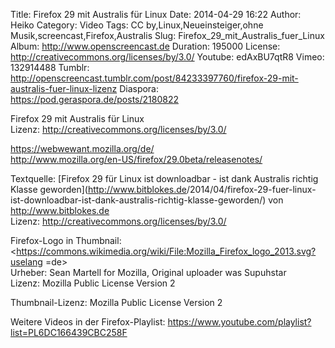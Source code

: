 Title: Firefox 29 mit Australis für Linux
Date: 2014-04-29 16:22
Author: Heiko
Category: Video
Tags: CC by,Linux,Neueinsteiger,ohne Musik,screencast,Firefox,Australis
Slug: Firefox_29_mit_Australis_fuer_Linux
Album: http://www.openscreencast.de
Duration: 195000
License: http://creativecommons.org/licenses/by/3.0/
Youtube: edAxBU7qtR8
Vimeo: 132914488
Tumblr: http://openscreencast.tumblr.com/post/84233397760/firefox-29-mit-australis-fuer-linux-lizenz
Diaspora: https://pod.geraspora.de/posts/2180822

Firefox 29 mit Australis für Linux  
Lizenz: <http://creativecommons.org/licenses/by/3.0/>  
  
<https://webwewant.mozilla.org/de/>  
<http://www.mozilla.org/en-US/firefox/29.0beta/releasenotes/>  
  
Textquelle: [Firefox 29 für Linux ist downloadbar - ist dank Australis richtig
Klasse geworden](http://www.bitblokes.de</a>/2014/04/firefox-29-fuer-linux-
ist-downloadbar-ist-dank-australis-richtig-klasse-geworden/) von
<http://www.bitblokes.de>  
Lizenz: <http://creativecommons.org/licenses/by/3.0/>  
  
Firefox-Logo in Thumbnail:  
<https://commons.wikimedia.org/wiki/File:Mozilla_Firefox_logo_2013.svg?uselang
=de>  
Urheber: Sean Martell for Mozilla, Original uploader was Supuhstar  
Lizenz: Mozilla Public License Version 2  
  
Thumbnail-Lizenz: Mozilla Public License Version 2  
  
Weitere Videos in der Firefox-Playlist:
<https://www.youtube.com/playlist?list=PL6DC166439CBC258F>  
  

